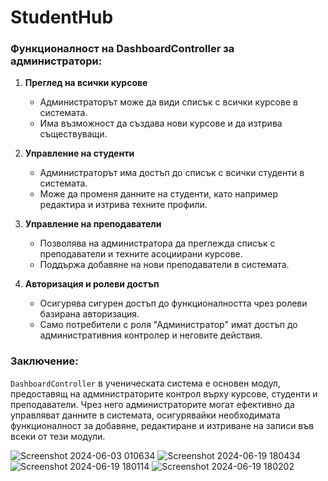 # StudentHub

### Функционалност на DashboardController за администратори:

1. **Преглед на всички курсове**
   - Администраторът може да види списък с всички курсове в системата.
   - Има възможност да създава нови курсове и да изтрива съществуващи.

2. **Управление на студенти**
   - Администраторът има достъп до списък с всички студенти в системата.
   - Може да променя данните на студенти, като например редактира и изтрива техните профили.

3. **Управление на преподаватели**
   - Позволява на администратора да преглежда списък с преподаватели и техните асоциирани курсове.
   - Поддържа добавяне на нови преподаватели в системата.

4. **Авторизация и ролеви достъп**
   - Осигурява сигурен достъп до функционалността чрез ролеви базирана авторизация.
   - Само потребители с роля "Администратор" имат достъп до административния контролер и неговите действия.

### Заключение:
`DashboardController` в ученическата система е основен модул, предоставящ на администраторите контрол върху курсове, студенти и преподаватели. Чрез него администраторите могат ефективно да управляват данните в системата, осигурявайки необходимата функционалност за добавяне, редактиране и изтриване на записи във всеки от тези модули.

![Screenshot 2024-06-03 010634](https://github.com/SlaviSolakchiev/StudentHub/assets/78353852/b239e179-0cb4-4a6a-b099-9c7d0e412952)
![Screenshot 2024-06-19 180434](https://github.com/SlaviSolakchiev/StudentHub/assets/78353852/558e7321-3deb-4703-a65d-e573feb02920)
![Screenshot 2024-06-19 180114](https://github.com/SlaviSolakchiev/StudentHub/assets/78353852/494febd3-1583-42a9-b2ce-a5d516791642)
![Screenshot 2024-06-19 180202](https://github.com/SlaviSolakchiev/StudentHub/assets/78353852/34215263-2df7-425a-ae00-22bad4f1ae90)
